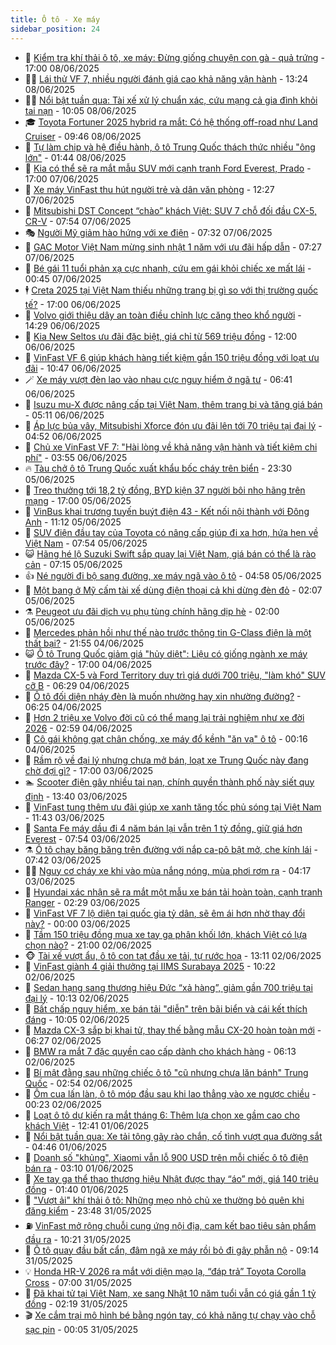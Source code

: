 ```yaml
---
title: Ô tô - Xe máy
sidebar_position: 24
---
```


<!-- dantri-o-to-xe-may:START -->
- 🤡 [Kiểm tra khí thải ô tô, xe máy: Đừng giống chuyện con gà - quả trứng](https://dantri.com.vn/o-to-xe-may/kiem-tra-khi-thai-o-to-xe-may-dung-giong-chuyen-con-ga-qua-trung-20250607231101949.htm) - 17:00 08/06/2025
- 🧑‍💻 [Lái thử VF 7, nhiều người đánh giá cao khả năng vận hành](https://dantri.com.vn/o-to-xe-may/lai-thu-vf-7-nhieu-nguoi-danh-gia-cao-kha-nang-van-hanh-20250608195542406.htm) - 13:24 08/06/2025
- 🧑‍💻 [Nổi bật tuần qua: Tài xế xử lý chuẩn xác, cứu mạng cả gia đình khỏi tai nạn](https://dantri.com.vn/o-to-xe-may/noi-bat-tuan-qua-tai-xe-xu-ly-chuan-xac-cuu-mang-ca-gia-dinh-khoi-tai-nan-20250608170429653.htm) - 10:05 08/06/2025
- 🎓 [Toyota Fortuner 2025 hybrid ra mắt: Có hệ thống off-road như Land Cruiser](https://dantri.com.vn/o-to-xe-may/toyota-fortuner-2025-hybrid-ra-mat-co-he-thong-off-road-nhu-land-cruiser-20250608164548869.htm) - 09:46 08/06/2025
- 🌊 [Tự làm chip và hệ điều hành, ô tô Trung Quốc thách thức nhiều &quot;ông lớn&quot;](https://dantri.com.vn/o-to-xe-may/tu-lam-chip-va-he-dieu-hanh-o-to-trung-quoc-thach-thuc-nhieu-ong-lon-20250608084437445.htm) - 01:44 08/06/2025
- 🥷 [Kia có thể sẽ ra mắt mẫu SUV mới cạnh tranh Ford Everest, Prado](https://dantri.com.vn/o-to-xe-may/kia-co-the-se-ra-mat-mau-suv-moi-canh-tranh-ford-everest-prado-20250607224321782.htm) - 17:00 07/06/2025
- 🤩 [Xe máy VinFast thu hút người trẻ và dân văn phòng](https://dantri.com.vn/o-to-xe-may/xe-may-vinfast-thu-hut-nguoi-tre-va-dan-van-phong-20250607183451922.htm) - 12:27 07/06/2025
- 🫶 [Mitsubishi DST Concept “chào” khách Việt: SUV 7 chỗ đối đầu CX-5, CR-V](https://dantri.com.vn/o-to-xe-may/mitsubishi-dst-concept-chao-khach-viet-suv-7-cho-doi-dau-cx-5-cr-v-20250607145134825.htm) - 07:54 07/06/2025
- 🎭 [Người Mỹ giảm hào hứng với xe điện](https://dantri.com.vn/o-to-xe-may/nguoi-my-giam-hao-hung-voi-xe-dien-20250607110707869.htm) - 07:32 07/06/2025
- 🌁 [GAC Motor Việt Nam mừng sinh nhật 1 năm với ưu đãi hấp dẫn](https://dantri.com.vn/o-to-xe-may/gac-motor-viet-nam-mung-sinh-nhat-1-nam-voi-uu-dai-hap-dan-20250607111816182.htm) - 07:27 07/06/2025
- 🦩 [Bé gái 11 tuổi phản xạ cực nhanh, cứu em gái khỏi chiếc xe mất lái](https://dantri.com.vn/o-to-xe-may/be-gai-11-tuoi-phan-xa-cuc-nhanh-cuu-em-gai-khoi-chiec-xe-mat-lai-20250606142531590.htm) - 00:45 07/06/2025
- 🕴 [Creta 2025 tại Việt Nam thiếu những trang bị gì so với thị trường quốc tế?](https://dantri.com.vn/o-to-xe-may/creta-2025-tai-viet-nam-thieu-nhung-trang-bi-gi-so-voi-thi-truong-quoc-te-20250605132155040.htm) - 17:00 06/06/2025
- 🎡 [Volvo giới thiệu dây an toàn điều chỉnh lực căng theo khổ người](https://dantri.com.vn/o-to-xe-may/volvo-gioi-thieu-day-an-toan-dieu-chinh-luc-cang-theo-kho-nguoi-20250606130425206.htm) - 14:29 06/06/2025
- 📝 [Kia New Seltos ưu đãi đặc biệt, giá chỉ từ 569 triệu đồng](https://dantri.com.vn/o-to-xe-may/kia-new-seltos-uu-dai-dac-biet-gia-chi-tu-569-trieu-dong-20250606172643389.htm) - 12:00 06/06/2025
- 🧐 [VinFast VF 6 giúp khách hàng tiết kiệm gần 150 triệu đồng với loạt ưu đãi](https://dantri.com.vn/o-to-xe-may/vinfast-vf-6-giup-khach-hang-tiet-kiem-gan-150-trieu-dong-voi-loat-uu-dai-20250606171745547.htm) - 10:47 06/06/2025
- 🪄 [Xe máy vượt đèn lao vào nhau cực nguy hiểm ở ngã tư](https://dantri.com.vn/o-to-xe-may/xe-may-vuot-den-lao-vao-nhau-cuc-nguy-hiem-o-nga-tu-20250606122020017.htm) - 06:41 06/06/2025
- 🧰 [Isuzu mu-X được nâng cấp tại Việt Nam, thêm trang bị và tăng giá bán](https://dantri.com.vn/o-to-xe-may/isuzu-mu-x-duoc-nang-cap-tai-viet-nam-them-trang-bi-va-tang-gia-ban-20250606021144107.htm) - 05:11 06/06/2025
- 🚀 [Áp lực bủa vây, Mitsubishi Xforce đón ưu đãi lên tới 70 triệu tại đại lý](https://dantri.com.vn/o-to-xe-may/ap-luc-bua-vay-mitsubishi-xforce-don-uu-dai-len-toi-70-trieu-tai-dai-ly-20250605120608525.htm) - 04:52 06/06/2025
- 💪 [Chủ xe VinFast VF 7: &quot;Hài lòng về khả năng vận hành và tiết kiệm chi phí&quot;](https://dantri.com.vn/o-to-xe-may/chu-xe-vinfast-vf-7-hai-long-ve-kha-nang-van-hanh-va-tiet-kiem-chi-phi-20250606104715908.htm) - 03:55 06/06/2025
- 🔥 [Tàu chở ô tô Trung Quốc xuất khẩu bốc cháy trên biển](https://dantri.com.vn/o-to-xe-may/tau-cho-o-to-trung-quoc-xuat-khau-boc-chay-tren-bien-20250605164729129.htm) - 23:30 05/06/2025
- 🐲 [Treo thưởng tới 18,2 tỷ đồng, BYD kiện 37 người bôi nhọ hãng trên mạng](https://dantri.com.vn/o-to-xe-may/treo-thuong-toi-182-ty-dong-byd-kien-37-nguoi-boi-nho-hang-tren-mang-20250605160242872.htm) - 17:00 05/06/2025
- 🌋 [VinBus khai trương tuyến buýt điện 43 - Kết nối nội thành với Đông Anh](https://dantri.com.vn/o-to-xe-may/vinbus-khai-truong-tuyen-buyt-dien-43-ket-noi-noi-thanh-voi-dong-anh-20250605125605052.htm) - 11:12 05/06/2025
- 🤩 [SUV điện đầu tay của Toyota có nâng cấp giúp đi xa hơn, hứa hẹn về Việt Nam](https://dantri.com.vn/o-to-xe-may/suv-dien-dau-tay-cua-toyota-co-nang-cap-giup-di-xa-hon-hua-hen-ve-viet-nam-20250605144852595.htm) - 07:54 05/06/2025
- 😺 [Hãng hé lộ Suzuki Swift sắp quay lại Việt Nam, giá bán có thể là rào cản](https://dantri.com.vn/o-to-xe-may/hang-he-lo-suzuki-swift-sap-quay-lai-viet-nam-gia-ban-co-the-la-rao-can-20250604131955139.htm) - 07:15 05/06/2025
- 👍 [Né người đi bộ sang đường, xe máy ngã vào ô tô](https://dantri.com.vn/o-to-xe-may/ne-nguoi-di-bo-sang-duong-xe-may-nga-vao-o-to-20250605104354933.htm) - 04:58 05/06/2025
- 🎃 [Một bang ở Mỹ cấm tài xế dùng điện thoại cả khi dừng đèn đỏ](https://dantri.com.vn/o-to-xe-may/mot-bang-o-my-cam-tai-xe-dung-dien-thoai-ca-khi-dung-den-do-20250604180708561.htm) - 02:07 05/06/2025
- ⚗️ [Peugeot ưu đãi dịch vụ phụ tùng chính hãng dịp hè](https://dantri.com.vn/o-to-xe-may/peugeot-uu-dai-dich-vu-phu-tung-chinh-hang-dip-he-20250605083131608.htm) - 02:00 05/06/2025
- 🦄 [Mercedes phản hồi như thế nào trước thông tin G-Class điện là một thất bại?](https://dantri.com.vn/o-to-xe-may/mercedes-phan-hoi-nhu-the-nao-truoc-thong-tin-g-class-dien-la-mot-that-bai-20250604141900206.htm) - 21:55 04/06/2025
- 😺 [Ô tô Trung Quốc giảm giá &quot;hủy diệt&quot;: Liệu có giống ngành xe máy trước đây?](https://dantri.com.vn/o-to-xe-may/o-to-trung-quoc-giam-gia-huy-diet-lieu-co-giong-nganh-xe-may-truoc-day-20250604173405128.htm) - 17:00 04/06/2025
- 💼 [Mazda CX-5 và Ford Territory duy trì giá dưới 700 triệu, &quot;làm khó&quot; SUV cỡ B](https://dantri.com.vn/o-to-xe-may/mazda-cx-5-va-ford-territory-duy-tri-gia-duoi-700-trieu-lam-kho-suv-co-b-20250604120517013.htm) - 06:29 04/06/2025
- 💃 [Ô tô đối diện nháy đèn là muốn nhường hay xin nhường đường?](https://dantri.com.vn/o-to-xe-may/o-to-doi-dien-nhay-den-la-muon-nhuong-hay-xin-nhuong-duong-20250604122505841.htm) - 06:25 04/06/2025
- 🚀 [Hơn 2 triệu xe Volvo đời cũ có thể mang lại trải nghiệm như xe đời 2026](https://dantri.com.vn/o-to-xe-may/hon-2-trieu-xe-volvo-doi-cu-co-the-mang-lai-trai-nghiem-nhu-xe-doi-2026-20250603232518313.htm) - 02:59 04/06/2025
- 🤩 [Cô gái không gạt chân chống, xe máy đổ kềnh &quot;ăn vạ&quot; ô tô](https://dantri.com.vn/o-to-xe-may/co-gai-khong-gat-chan-chong-xe-may-do-kenh-an-va-o-to-20250604011000228.htm) - 00:16 04/06/2025
- 💪 [Rầm rộ về đại lý nhưng chưa mở bán, loạt xe Trung Quốc này đang chờ đợi gì?](https://dantri.com.vn/o-to-xe-may/ram-ro-ve-dai-ly-nhung-chua-mo-ban-loat-xe-trung-quoc-nay-dang-cho-doi-gi-20250603172245399.htm) - 17:00 03/06/2025
- 🏊 [Scooter điện gây nhiều tai nạn, chính quyền thành phố này siết quy định](https://dantri.com.vn/o-to-xe-may/scooter-dien-gay-nhieu-tai-nan-chinh-quyen-thanh-pho-nay-siet-quy-dinh-20250603145653089.htm) - 13:40 03/06/2025
- 💄 [VinFast tung thêm ưu đãi giúp xe xanh tăng tốc phủ sóng tại Việt Nam](https://dantri.com.vn/o-to-xe-may/vinfast-tung-them-uu-dai-giup-xe-xanh-tang-toc-phu-song-tai-viet-nam-20250603183817421.htm) - 11:43 03/06/2025
- 👺 [Santa Fe máy dầu đi 4 năm bán lại vẫn trên 1 tỷ đồng, giữ giá hơn Everest](https://dantri.com.vn/o-to-xe-may/santa-fe-may-dau-di-4-nam-ban-lai-van-tren-1-ty-dong-giu-gia-hon-everest-20250603122556721.htm) - 07:54 03/06/2025
- ⚗️ [Ô tô chạy băng băng trên đường với nắp ca-pô bật mở, che kính lái](https://dantri.com.vn/o-to-xe-may/o-to-chay-bang-bang-tren-duong-voi-nap-ca-po-bat-mo-che-kinh-lai-20250603142038203.htm) - 07:42 03/06/2025
- 🧑‍🏫 [Nguy cơ cháy xe khi vào mùa nắng nóng, mùa phơi rơm rạ](https://dantri.com.vn/o-to-xe-may/nguy-co-chay-xe-khi-vao-mua-nang-nong-mua-phoi-rom-ra-20250603104257261.htm) - 04:17 03/06/2025
- 🦒 [Hyundai xác nhận sẽ ra mắt một mẫu xe bán tải hoàn toàn, cạnh tranh Ranger](https://dantri.com.vn/o-to-xe-may/hyundai-xac-nhan-se-ra-mat-mot-mau-xe-ban-tai-hoan-toan-canh-tranh-ranger-20250603000733549.htm) - 02:29 03/06/2025
- 🐘 [VinFast VF 7 lộ diện tại quốc gia tỷ dân, sẽ êm ái hơn nhờ thay đổi này?](https://dantri.com.vn/o-to-xe-may/vinfast-vf-7-lo-dien-tai-quoc-gia-ty-dan-se-em-ai-hon-nho-thay-doi-nay-20250602232438957.htm) - 00:00 03/06/2025
- 🧠 [Tầm 150 triệu đồng mua xe tay ga phân khối lớn, khách Việt có lựa chọn nào?](https://dantri.com.vn/o-to-xe-may/tam-150-trieu-dong-mua-xe-tay-ga-phan-khoi-lon-khach-viet-co-lua-chon-nao-20250602141341847.htm) - 21:00 02/06/2025
- 🐵 [Tài xế vượt ẩu, ô tô con tạt đầu xe tải, tự rước hoạ](https://dantri.com.vn/o-to-xe-may/tai-xe-vuot-au-o-to-con-tat-dau-xe-tai-tu-ruoc-hoa-20250602173706317.htm) - 13:11 02/06/2025
- 🤭 [VinFast giành 4 giải thưởng tại  IIMS Surabaya 2025](https://dantri.com.vn/o-to-xe-may/vinfast-gianh-4-giai-thuong-tai-iims-surabaya-2025-20250602170326564.htm) - 10:22 02/06/2025
- 🤠 [Sedan hạng sang thương hiệu Đức “xả hàng”, giảm gần 700 triệu tại đại lý](https://dantri.com.vn/o-to-xe-may/sedan-hang-sang-thuong-hieu-duc-xa-hang-giam-gan-700-trieu-tai-dai-ly-20250602114034640.htm) - 10:13 02/06/2025
- 🫶 [Bất chấp nguy hiểm, xe bán tải &quot;diễn&quot; trên bãi biển và cái kết thích đáng](https://dantri.com.vn/o-to-xe-may/bat-chap-nguy-hiem-xe-ban-tai-dien-tren-bai-bien-va-cai-ket-thich-dang-20250602154310699.htm) - 10:05 02/06/2025
- 🚀 [Mazda CX-3 sắp bị khai tử, thay thế bằng mẫu CX-20 hoàn toàn mới](https://dantri.com.vn/o-to-xe-may/mazda-cx-3-sap-bi-khai-tu-thay-the-bang-mau-cx-20-hoan-toan-moi-20250602112103990.htm) - 06:27 02/06/2025
- 🎊 [BMW ra mắt 7 đặc quyền cao cấp dành cho khách hàng](https://dantri.com.vn/o-to-xe-may/bmw-ra-mat-7-dac-quyen-cao-cap-danh-cho-khach-hang-20250602121618898.htm) - 06:13 02/06/2025
- 🦄 [Bí mật đằng sau những chiếc ô tô &quot;cũ nhưng chưa lăn bánh&quot; Trung Quốc](https://dantri.com.vn/o-to-xe-may/bi-mat-dang-sau-nhung-chiec-o-to-cu-nhung-chua-lan-banh-trung-quoc-20250602010807127.htm) - 02:54 02/06/2025
- 🥷 [Ôm cua lấn làn, ô tô móp đầu sau khi lao thẳng vào xe ngược chiều](https://dantri.com.vn/o-to-xe-may/om-cua-lan-lan-o-to-mop-dau-sau-khi-lao-thang-vao-xe-nguoc-chieu-20250602015849189.htm) - 00:23 02/06/2025
- 🦏 [Loạt ô tô dự kiến ra mắt tháng 6: Thêm lựa chọn xe gầm cao cho khách Việt](https://dantri.com.vn/o-to-xe-may/loat-o-to-du-kien-ra-mat-thang-6-them-lua-chon-xe-gam-cao-cho-khach-viet-20250601175004002.htm) - 12:41 01/06/2025
- 🤗 [Nổi bật tuần qua: Xe tải tông gãy rào chắn, cố tình vượt qua đường sắt](https://dantri.com.vn/o-to-xe-may/noi-bat-tuan-qua-xe-tai-tong-gay-rao-chan-co-tinh-vuot-qua-duong-sat-20250601085737091.htm) - 04:46 01/06/2025
- 🐲 [Doanh số &quot;khủng&quot;, Xiaomi vẫn lỗ 900 USD trên mỗi chiếc ô tô điện bán ra](https://dantri.com.vn/o-to-xe-may/doanh-so-khung-xiaomi-van-lo-900-usd-tren-moi-chiec-o-to-dien-ban-ra-20250601100500972.htm) - 03:10 01/06/2025
- 🤭 [Xe tay ga thể thao thương hiệu Nhật được thay “áo” mới, giá 140 triệu đồng](https://dantri.com.vn/o-to-xe-may/xe-tay-ga-the-thao-thuong-hieu-nhat-duoc-thay-ao-moi-gia-140-trieu-dong-20250531200741890.htm) - 01:40 01/06/2025
- 🐻 [&quot;Vượt ải&quot; khí thải ô tô: Những mẹo nhỏ chủ xe thường bỏ quên khi đăng kiểm](https://dantri.com.vn/o-to-xe-may/vuot-ai-khi-thai-o-to-nhung-meo-nho-chu-xe-thuong-bo-quen-khi-dang-kiem-20250601023902746.htm) - 23:48 31/05/2025
- ⛽️ [VinFast mở rộng chuỗi cung ứng nội địa, cam kết bao tiêu sản phẩm đầu ra](https://dantri.com.vn/o-to-xe-may/vinfast-mo-rong-chuoi-cung-ung-noi-dia-cam-ket-bao-tieu-san-pham-dau-ra-20250531160719775.htm) - 10:21 31/05/2025
- 🫣 [Ô tô quay đầu bất cẩn, đâm ngã xe máy rồi bỏ đi gây phẫn nộ](https://dantri.com.vn/o-to-xe-may/o-to-quay-dau-bat-can-dam-nga-xe-may-roi-bo-di-gay-phan-no-20250531124301605.htm) - 09:14 31/05/2025
- 💡 [Honda HR-V 2026 ra mắt với diện mạo lạ, “đáp trả” Toyota Corolla Cross](https://dantri.com.vn/o-to-xe-may/honda-hr-v-2026-ra-mat-voi-dien-mao-la-dap-tra-toyota-corolla-cross-20250531065144450.htm) - 07:00 31/05/2025
- 💪 [Đã khai tử tại Việt Nam, xe sang Nhật 10 năm tuổi vẫn có giá gần 1 tỷ đồng](https://dantri.com.vn/o-to-xe-may/da-khai-tu-tai-viet-nam-xe-sang-nhat-10-nam-tuoi-van-co-gia-gan-1-ty-dong-20250529124500020.htm) - 02:19 31/05/2025
- 🎬 [Xe cắm trại mô hình bé bằng ngón tay, có khả năng tự chạy vào chỗ sạc pin](https://dantri.com.vn/o-to-xe-may/xe-cam-trai-mo-hinh-be-bang-ngon-tay-co-kha-nang-tu-chay-vao-cho-sac-pin-20250530170408422.htm) - 00:05 31/05/2025<!-- dantri-o-to-xe-may:END -->
